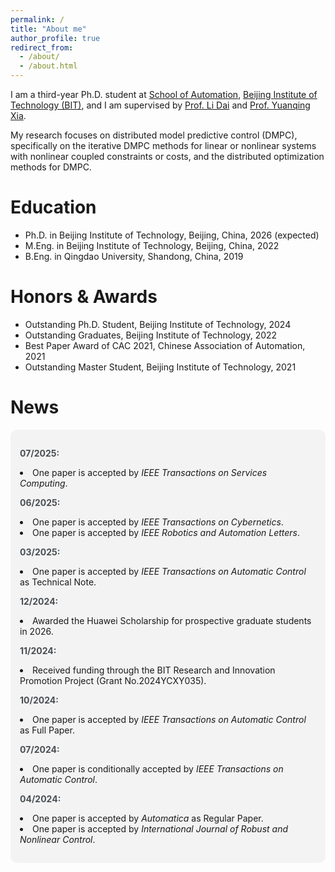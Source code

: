 ```yaml
---
permalink: /
title: "About me"
author_profile: true
redirect_from: 
  - /about/
  - /about.html
---
```


I am a third-year Ph.D. student at <a href="https://ac.bit.edu.cn/" target="_blank">School of Automation</a>, <a href="https://english.bit.edu.cn/" target="_blank">Beijing Institute of Technology (BIT)</a>, and I am supervised by <a href="https://scholar.google.com.hk/citations?user=WDrzqT8AAAAJ&hl=zh-CN" target="_blank">Prof. Li Dai</a> and <a href="https://scholar.google.com.hk/citations?user=HtedN3oAAAAJ&hl=zh-CN&oi=ao" target="_blank">Prof. Yuanqing Xia</a>.

My research focuses on distributed model predictive control (DMPC), specifically on the iterative DMPC methods for linear or nonlinear systems with nonlinear coupled constraints or costs, and the distributed optimization methods for DMPC.

Education
======
* Ph.D. in Beijing Institute of Technology, Beijing, China, 2026 (expected)
* M.Eng. in Beijing Institute of Technology, Beijing, China, 2022
* B.Eng. in Qingdao University, Shandong, China, 2019

Honors & Awards
======
* Outstanding Ph.D. Student, Beijing Institute of Technology, 2024
* Outstanding Graduates, Beijing Institute of Technology, 2022
* Best Paper Award of CAC 2021, Chinese Association of Automation, 2021
* Outstanding Master Student, Beijing Institute of Technology, 2021

News
======
<div style="background-color: #f3f3f3; padding: 15px; border-radius: 10px;">

  <p>
    <strong style="color: #494e52;">07/2025:</strong>
    <li>One paper is accepted by <em>IEEE Transactions on Services Computing</em>.</li>
  </p>
  <p>
    <strong style="color: #494e52;">06/2025:</strong>
    <li>One paper is accepted by <em>IEEE Transactions on Cybernetics</em>.</li>
    <li>One paper is accepted by <em>IEEE Robotics and Automation Letters</em>.</li>
  </p>
  <p>
    <strong style="color: #494e52;">03/2025:</strong>
    <li>One paper is accepted by <em>IEEE Transactions on Automatic Control</em> as Technical Note.</li>
  </p>
  <p>
    <strong style="color: #494e52;">12/2024:</strong>
    <li>Awarded the Huawei Scholarship for prospective graduate students in 2026.</li>
  </p>
  <p>
    <strong style="color: #494e52;">11/2024:</strong>
    <li>Received funding through the BIT Research and Innovation Promotion Project (Grant No.2024YCXY035).</li>
  </p>
  <p>
    <strong style="color: #494e52;">10/2024:</strong>
    <li>One paper is accepted by <em>IEEE Transactions on Automatic Control</em> as Full Paper.</li>
  </p>
  <p>
    <strong style="color: #494e52;">07/2024:</strong>
    <li>One paper is conditionally accepted by <em>IEEE Transactions on Automatic Control</em>.</li>
  </p>
  <p>
    <strong style="color: #494e52;">04/2024:</strong>
    <li>One paper is accepted by <em>Automatica</em> as Regular Paper.</li>
    <li>One paper is accepted by <em>International Journal of Robust and Nonlinear Control</em>.</li>
  </p>
</div>


